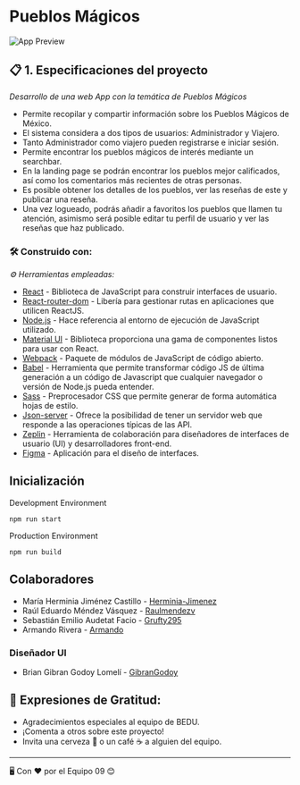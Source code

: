 # Pueblos Mágicos
![App Preview](https://www.elsoldemexico.com.mx/incoming/kt174w-facebook-pueblos-magicos-de-mexico.jpg/ALTERNATES/LANDSCAPE_1140/Facebook%20Pueblos%20M%C3%A1gicos%20de%20M%C3%A9xico.jpg)

## 📋 1. Especificaciones del proyecto

_Desarrollo de una web App con la temática de Pueblos Mágicos_ 

* Permite recopilar y compartir información sobre los Pueblos Mágicos de México.
* El sistema considera a dos tipos de usuarios: Administrador y Viajero.
* Tanto Administrador como viajero pueden registrarse e iniciar sesión.
* Permite encontrar los pueblos mágicos de interés mediante un searchbar.
* En la landing page se podrán encontrar los pueblos mejor calificados, así como los comentarios más recientes de otras personas.
* Es posible obtener los detalles de los pueblos, ver las reseñas de este y publicar una reseña.
* Una vez logueado, podrás añadir a favoritos los pueblos que llamen tu atención, asimismo será posible editar tu perfil de usuario y ver las reseñas que haz publicado.

### 🛠️ Construido con:

_⚙️ Herramientas empleadas:_

* [React](https://es.reactjs.org/) - Biblioteca de JavaScript para construir interfaces de usuario.
* [React-router-dom](https://reactrouter.com/web/guides/quick-start) -  Libería para gestionar rutas en aplicaciones que utilicen ReactJS.
* [Node.js](https://nodejs.dev/) - Hace referencia al entorno de ejecución de JavaScript utilizado.
* [Material UI](https://material-ui.com/) - Biblioteca proporciona una gama de componentes listos para usar con React.
* [Webpack](https://webpack.js.org/) - Paquete de módulos de JavaScript de código abierto.
* [Babel](https://babeljs.io/) - Herramienta que permite transformar código JS de última generación a un código de Javascript que cualquier navegador o versión de Node.js pueda entender.
* [Sass](https://sass-lang.com/) - Preprocesador CSS que permite generar de forma automática hojas de estilo. 
* [Json-server](https://www.npmjs.com/package/json-server) - Ofrece la posibilidad de tener un servidor web que responde a las operaciones típicas de las API.
* [Zeplin](https://zeplin.io/) - Herramienta de colaboración para diseñadores de interfaces de usuario (UI) y desarrolladores front-end.
* [Figma](https://www.figma.com/) - Aplicación para el diseño de interfaces.

## Inicialización

Development Environment

```
npm run start
```

Production Environment

```
npm run build
```

## Colaboradores

* María Herminia Jiménez Castillo - [Herminia-Jimenez](https://github.com/Herminia-Jimenez/)
* Raúl Eduardo Méndez Vásquez - [Raulmendezv](https://github.com/Raulmendezv)
* Sebastián Emilio Audetat Facio - [Grufty295](https://github.com/Grufty295)
* Armando Rivera - [Armando](https://github.com/Armando101)

### Diseñador UI
* Brian Gibran Godoy Lomelí - [GibranGodoy](https://github.com/Armando101)

## 🎁 Expresiones de Gratitud:

* Agradecimientos especiales al equipo de BEDU.
* ¡Comenta a otros sobre este proyecto!
* Invita una cerveza 🍺 o un café ☕ a alguien del equipo. 

---
🖥 Con ❤️ por el Equipo 09 😊
